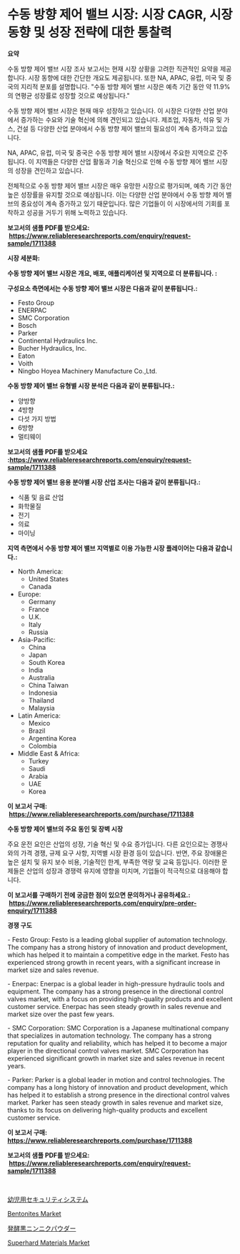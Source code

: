 <p><h1>수동 방향 제어 밸브 시장: 시장 CAGR, 시장 동향 및 성장 전략에 대한 통찰력</h1></p><p><strong>요약</strong></p>
<p><p>수동 방향 제어 밸브 시장 조사 보고서는 현재 시장 상황을 고려한 직관적인 요약을 제공합니다. 시장 동향에 대한 간단한 개요도 제공됩니다. 또한 NA, APAC, 유럽, 미국 및 중국의 지리적 분포를 설명합니다. "수동 방향 제어 밸브 시장은 예측 기간 동안 약 11.9%의 연평균 성장률로 성장할 것으로 예상됩니다."</p><p>수동 방향 제어 밸브 시장은 현재 매우 성장하고 있습니다. 이 시장은 다양한 산업 분야에서 증가하는 수요와 기술 혁신에 의해 견인되고 있습니다. 제조업, 자동차, 석유 및 가스, 건설 등 다양한 산업 분야에서 수동 방향 제어 밸브의 필요성이 계속 증가하고 있습니다.</p><p>NA, APAC, 유럽, 미국 및 중국은 수동 방향 제어 밸브 시장에서 주요한 지역으로 간주됩니다. 이 지역들은 다양한 산업 활동과 기술 혁신으로 인해 수동 방향 제어 밸브 시장의 성장을 견인하고 있습니다.</p><p>전체적으로 수동 방향 제어 밸브 시장은 매우 유망한 시장으로 평가되며, 예측 기간 동안 높은 성장률을 유지할 것으로 예상됩니다. 이는 다양한 산업 분야에서 수동 방향 제어 밸브의 중요성이 계속 증가하고 있기 때문입니다. 많은 기업들이 이 시장에서의 기회를 포착하고 성공을 거두기 위해 노력하고 있습니다.</p></p>
<p><strong>보고서의 샘플 PDF를 받으세요: &nbsp;<a href="https://www.reliableresearchreports.com/enquiry/request-sample/1711388">https://www.reliableresearchreports.com/enquiry/request-sample/1711388</a></strong></p>
<p><strong>시장 세분화:</strong></p>
<p><strong> 수동 방향 제어 밸브 시장은 개요, 배포, 애플리케이션 및 지역으로 더 분류됩니다. :</strong></p>
<p><strong>구성요소 측면에서는 수동 방향 제어 밸브 시장은 다음과 같이 분류됩니다.:</strong></p>
<p><ul><li>Festo Group</li><li>ENERPAC</li><li>SMC Corporation</li><li>Bosch</li><li>Parker</li><li>Continental Hydraulics Inc.</li><li>Bucher Hydraulics, Inc.</li><li>Eaton</li><li>Voith</li><li>Ningbo Hoyea Machinery Manufacture Co.,Ltd.</li></ul></p>
<p><strong> 수동 방향 제어 밸브 유형별 시장 분석은 다음과 같이 분류됩니다.:</strong></p>
<p><ul><li>양방향</li><li>4방향</li><li>다섯 가지 방법</li><li>6방향</li><li>멀티웨이</li></ul></p>
<p><strong>보고서의 샘플 PDF를 받으세요 :<a href="https://www.reliableresearchreports.com/enquiry/request-sample/1711388">https://www.reliableresearchreports.com/enquiry/request-sample/1711388</a></strong></p>
<p><strong> 수동 방향 제어 밸브 응용 분야별 시장 산업 조사는 다음과 같이 분류됩니다.:</strong></p>
<p><ul><li>식품 및 음료 산업</li><li>화학물질</li><li>전기</li><li>의료</li><li>마이닝</li></ul></p>
<p><strong>지역 측면에서 수동 방향 제어 밸브 지역별로 이용 가능한 시장 플레이어는 다음과 같습니다.:</strong></p>
<p><ul>
    <li>
        North America:
        <ul>
            <li>United States</li>
            <li>Canada</li>
        </ul>
    </li>
    <li>
        Europe:
        <ul>
            <li>Germany</li>
            <li>France</li>
            <li>U.K.</li>
            <li>Italy</li>
            <li>Russia</li>
        </ul>
    </li>
    <li>
        Asia-Pacific:
        <ul>
            <li>China</li>
            <li>Japan</li>
            <li>South Korea</li>
            <li>India</li>
            <li>Australia</li>
            <li>China Taiwan</li>
            <li>Indonesia</li>
            <li>Thailand</li>
            <li>Malaysia</li>
        </ul>
    </li>
    <li>
        Latin America:
        <ul>
            <li>Mexico</li>
            <li>Brazil</li>
            <li>Argentina Korea</li>
            <li>Colombia</li>
        </ul>
    </li>
    <li>
        Middle East & Africa:
        <ul>
            <li>Turkey</li>
            <li>Saudi</li>
            <li>Arabia</li>
            <li>UAE</li>
            <li>Korea</li>
        </ul>
    </li>
    </ul></p>
<p><strong>이 보고서 구매: &nbsp;<a href="https://www.reliableresearchreports.com/purchase/1711388">https://www.reliableresearchreports.com/purchase/1711388</a></strong></p>
<p><strong>수동 방향 제어 밸브의 주요 동인 및 장벽 시장</strong></p>
<p><p>주요 운전 요인은 산업의 성장, 기술 혁신 및 수요 증가입니다. 다른 요인으로는 경쟁사와의 가격 경쟁, 규제 요구 사항, 지역별 시장 환경 등이 있습니다. 반면, 주요 장애물은 높은 설치 및 유지 보수 비용, 기술적인 한계, 부족한 역량 및 교육 등입니다. 이러한 문제들은 산업의 성장과 경쟁력 유지에 영향을 미치며, 기업들이 적극적으로 대응해야 합니다.</p></p>
<p><strong>이 보고서를 구매하기 전에 궁금한 점이 있으면 문의하거나 공유하세요.: &nbsp;<a href="https://www.reliableresearchreports.com/enquiry/pre-order-enquiry/1711388">https://www.reliableresearchreports.com/enquiry/pre-order-enquiry/1711388</a></strong></p>
<p><strong>경쟁 구도</strong></p>
<p><p>- Festo Group: Festo is a leading global supplier of automation technology. The company has a strong history of innovation and product development, which has helped it to maintain a competitive edge in the market. Festo has experienced strong growth in recent years, with a significant increase in market size and sales revenue.</p><p>- Enerpac: Enerpac is a global leader in high-pressure hydraulic tools and equipment. The company has a strong presence in the directional control valves market, with a focus on providing high-quality products and excellent customer service. Enerpac has seen steady growth in sales revenue and market size over the past few years.</p><p>- SMC Corporation: SMC Corporation is a Japanese multinational company that specializes in automation technology. The company has a strong reputation for quality and reliability, which has helped it to become a major player in the directional control valves market. SMC Corporation has experienced significant growth in market size and sales revenue in recent years.</p><p>- Parker: Parker is a global leader in motion and control technologies. The company has a long history of innovation and product development, which has helped it to establish a strong presence in the directional control valves market. Parker has seen steady growth in sales revenue and market size, thanks to its focus on delivering high-quality products and excellent customer service.</p></p>
<p><strong>이 보고서 구매: &nbsp; <a href="https://www.reliableresearchreports.com/purchase/1711388">https://www.reliableresearchreports.com/purchase/1711388</a></strong></p>
<p><strong>보고서의 샘플 PDF를 받으세요: &nbsp;<a href="https://www.reliableresearchreports.com/enquiry/request-sample/1711388">https://www.reliableresearchreports.com/enquiry/request-sample/1711388</a></strong><strong></strong></p>
<p>&nbsp;</p>
<p><p><a href="https://medium.com/@alyle7648/%E4%B9%B3%E5%B9%BC%E5%85%90%E3%82%BB%E3%82%AD%E3%83%A5%E3%83%AA%E3%83%86%E3%82%A3%E3%82%B7%E3%82%B9%E3%83%86%E3%83%A0%E5%B8%82%E5%A0%B4%E5%B1%95%E6%9C%9B-%E6%A5%AD%E7%95%8C%E6%A6%82%E8%A6%81%E3%81%A8%E4%BA%88%E6%B8%AC-2024%E5%B9%B4%E3%81%8B%E3%82%892031%E5%B9%B4%E3%81%BE%E3%81%A7-7d7be08d6788">幼児用セキュリティシステム</a></p><p><a href="https://github.com/NorbertYates/Market-Research-Report-List-3/blob/main/bentonites-market.md">Bentonites Market</a></p><p><a href="https://medium.com/@abdielkilback/%E7%99%BA%E9%85%B5%E9%BB%92%E3%81%AB%E3%82%93%E3%81%AB%E3%81%8F%E3%83%91%E3%82%A6%E3%83%80%E3%83%BC%E5%B8%82%E5%A0%B4-2031%E5%B9%B4%E3%81%BE%E3%81%A7%E3%81%AE%E3%83%88%E3%83%AC%E3%83%B3%E3%83%89-%E4%BA%88%E6%B8%AC-%E7%AB%B6%E4%BA%89%E5%88%86%E6%9E%90-dd14782ae741">発酵黒ニンニクパウダー</a></p><p><a href="https://github.com/nancykennedykellievqfqt2/Market-Research-Report-List-1/blob/main/superhard-materials-market.md">Superhard Materials Market</a></p></p>